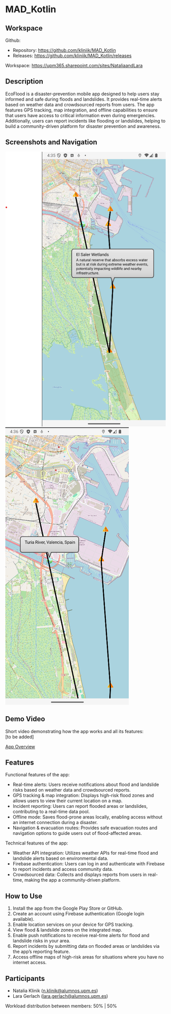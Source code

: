 # MAD_Kotlin

## Workspace
Github:
- Repository: https://github.com/kliniik/MAD_Kotlin
- Releases: https://github.com/kliniik/MAD_Kotlin/releases

Workspace: https://upm365.sharepoint.com/sites/NataliaandLara

## Description
EcoFlood is a disaster-prevention mobile app designed to help users stay informed and safe during floods and landslides. It provides real-time alerts based on weather data and crowdsourced reports from users. The app features GPS tracking, map integration, and offline capabilities to ensure that users have access to critical information even during emergencies. Additionally, users can report incidents like flooding or landslides, helping to build a community-driven platform for disaster prevention and awareness.

## Screenshots and Navigation
![Screenshot1](screenshots/screen_app1.png)
![Screenshot2](screenshots/screen_app2.png)

## Demo Video
Short video demonstrating how the app works and all its features:  
[to be added]  

[App Overview](https://upm365-my.sharepoint.com/:v:/g/personal/n_klinik_alumnos_upm_es/Ef4AgLY4ycNHjniF9KE6WUQBunDQt_4iA5y7SE-0HYgfXg?e=ogf0rw&nav=eyJyZWZlcnJhbEluZm8iOnsicmVmZXJyYWxBcHAiOiJTdHJlYW1XZWJBcHAiLCJyZWZlcnJhbFZpZXciOiJTaGFyZURpYWxvZy1MaW5rIiwicmVmZXJyYWxBcHBQbGF0Zm9ybSI6IldlYiIsInJlZmVycmFsTW9kZSI6InZpZXcifX0%3D)

## Features
Functional features of the app:
- Real-time alerts: Users receive notifications about flood and landslide risks based on weather data and crowdsourced reports.
- GPS tracking & map integration: Displays high-risk flood zones and allows users to view their current location on a map.
- Incident reporting: Users can report flooded areas or landslides, contributing to a real-time data pool.
- Offline mode: Saves flood-prone areas locally, enabling access without an internet connection during a disaster.
- Navigation & evacuation routes: Provides safe evacuation routes and navigation options to guide users out of flood-affected areas.

Technical features of the app:
- Weather API integration: Utilizes weather APIs for real-time flood and landslide alerts based on environmental data.
- Firebase authentication: Users can log in and authenticate with Firebase to report incidents and access community data.
- Crowdsourced data: Collects and displays reports from users in real-time, making the app a community-driven platform.

## How to Use
1. Install the app from the Google Play Store or GitHub.
2. Create an account using Firebase authentication (Google login available).
3. Enable location services on your device for GPS tracking.
4. View flood & landslide zones on the integrated map.
5. Enable push notifications to receive real-time alerts for flood and landslide risks in your area.
6. Report incidents by submitting data on flooded areas or landslides via the app’s reporting feature.
7. Access offline maps of high-risk areas for situations where you have no internet access.

## Participants
- Natalia Klinik (n.klinik@alumnos.upm.es)
- Lara Gerlach (lara.gerlach@alumnos.upm.es)

Workload distribution between members: 50% | 50%
